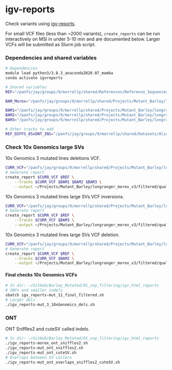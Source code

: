 # igv-reports

Check variants using [igv-reports](https://github.com/igvteam/igv-reports).

For small VCF files (less than ~2000 variants), `create_reports` can be run interactively on MSI in under 5-10 min and are documented below. Larger VCFs will be submitted as Slurm job script.

### Dependencies and shared variables

```bash
# Dependencies
module load python3/3.8.3_anaconda2020.07_mamba
conda activate igvreports
```

```bash
# Shared variables
REF="/panfs/jay/groups/9/morrellp/shared/References/Reference_Sequences/Barley/Morex_v3/Barley_MorexV3_pseudomolecules_parts.fasta"

BAM_Morex="/panfs/jay/groups/9/morrellp/shared/Projects/Mutant_Barley/longranger_morex_v3/morex-sample2/outs/morex-sample2_phased_possorted_bam.bam"

BAM1="/panfs/jay/groups/9/morrellp/shared/Projects/Mutant_Barley/longranger_morex_v3/M01-3-3/outs/M01-3-3_phased_possorted_bam.bam"
BAM2="/panfs/jay/groups/9/morrellp/shared/Projects/Mutant_Barley/longranger_morex_v3/M20-2-2/outs/M20-2-2_phased_possorted_bam.bam"
BAM3="/panfs/jay/groups/9/morrellp/shared/Projects/Mutant_Barley/longranger_morex_v3/M29-2-2/outs/M29-2-2_phased_possorted_bam.bam"

# Other tracks to add
REF_DIFFS_85xONT_INS="/panfs/jay/groups/9/morrellp/shared/Datasets/Alignments/nanopore_morex/Morex_85x_ont/filtered/parts_pos/morex_85x_ont.noHomRef.geSup5.callable.parts.INS.bed"
```

### Check 10x Genomics large SVs

10x Genomics 3 mutated lines deletions VCF.

```bash
CURR_VCF="/panfs/jay/groups/9/morrellp/shared/Projects/Mutant_Barley/longranger_morex_v3/filtered/quality_filtered/mut_3_lines_dels.private.callable.noMorexDiffs.vcf.gz"
# Generate report
create_report $CURR_VCF $REF \
    --tracks $CURR_VCF $BAM1 $BAM2 $BAM3 \
    --output ~/Projects/Mutant_Barley/longranger_morex_v3/filtered/quality_filtered/igv-report_mut_3_lines_dels.private.callable.noMorexDiffs.html
```

10x Genomics 3 mutated lines large SVs VCF inversions.

```bash
CURR_VCF="/panfs/jay/groups/9/morrellp/shared/Projects/Mutant_Barley/longranger_morex_v3/filtered/quality_filtered/mut_3_lines_large_svs.INV.private.callable.noMorexDiffs.vcf.gz"
# Generate report
create_report $CURR_VCF $REF \
    --tracks $CURR_VCF $BAM3 \
    --output ~/Projects/Mutant_Barley/longranger_morex_v3/filtered/quality_filtered/igv-report_mut_3_lines_large_svs.INV.private.callable.noMorexDiffs.html
```

10x Genomics 3 mutated lines large SVs VCF deletion.

```bash
CURR_VCF="/panfs/jay/groups/9/morrellp/shared/Projects/Mutant_Barley/longranger_morex_v3/filtered/quality_filtered/mut_3_lines_large_svs.DEL.private.callable.noMorexDiffs.vcf.gz"
# Generate report
create_report $CURR_VCF $REF \
    --tracks $CURR_VCF $BAM2 \
    --output ~/Projects/Mutant_Barley/longranger_morex_v3/filtered/quality_filtered/igv-report_mut_3_lines_large_svs.DEL.private.callable.noMorexDiffs.html
```

#### Final checks 10x Genomics VCFs

```bash
# In dir: ~/GitHub/Barley_Mutated/01_snp_filtering/igv_html_reports
# SNPs and smaller indels
sbatch igv_reports-mut_11_final_filtered.sh
# Larger dels
./igv_reports-mut_3_10xGenomics_dels.sh
```

### ONT

ONT Sniffles2 and cuteSV called indels.

```bash
# In dir: ~/GitHub/Barley_Mutated/01_snp_filtering/igv_html_reports
./igv_reports-morex_ont_sniffles2.sh
./igv_reports-mut_ont_sniffles2.sh
./igv_reports-mut_ont_cuteSV.sh
# Overlaps between SV callers
./igv_reports-mut_ont_overlaps_sniffles2_cuteSV.sh
```
